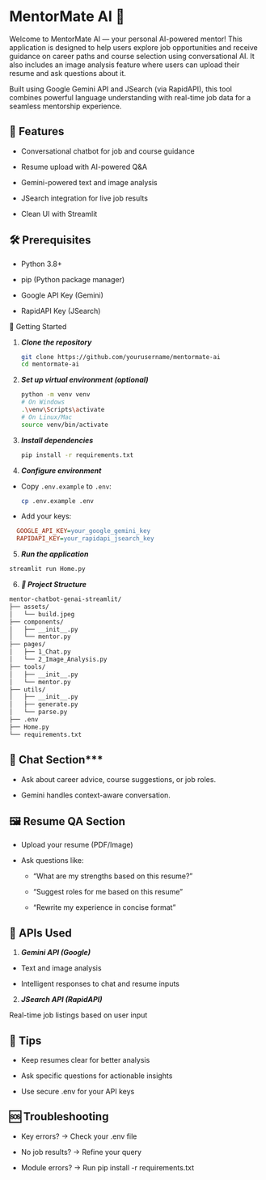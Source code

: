 # MentorMate AI 🚀
Welcome to MentorMate AI — your personal AI-powered mentor! This application is designed to help users explore job opportunities and receive guidance on career paths and course selection using conversational AI. It also includes an image analysis feature where users can upload their resume and ask questions about it.

Built using Google Gemini API and JSearch (via RapidAPI), this tool combines powerful language understanding with real-time job data for a seamless mentorship experience.

## 🌟 Features
- Conversational chatbot for job and course guidance

- Resume upload with AI-powered Q&A

- Gemini-powered text and image analysis

- JSearch integration for live job results

- Clean UI with Streamlit

## 🛠️ Prerequisites
- Python 3.8+

- pip (Python package manager)

- Google API Key (Gemini)

- RapidAPI Key (JSearch)

🚀 Getting Started
1. ***Clone the repository***

    ```bash
    git clone https://github.com/yourusername/mentormate-ai
    cd mentormate-ai
    ```
    
2. ***Set up virtual environment (optional)***

    ```bash
   python -m venv venv
   # On Windows
   .\venv\Scripts\activate
   # On Linux/Mac
   source venv/bin/activate
   ```
3. ***Install dependencies***

    ```bash
    pip install -r requirements.txt
    ```
4. ***Configure environment***

  - Copy `.env.example` to `.env`:

    ```bash
    cp .env.example .env
    ```
  - Add your keys:
  ```ini
    GOOGLE_API_KEY=your_google_gemini_key
    RAPIDAPI_KEY=your_rapidapi_jsearch_key
  ```

5. ***Run the application***

  ```bash
  streamlit run Home.py
  ```

6. ***📁 Project Structure***

  ```bash
  mentor-chatbot-genai-streamlit/
  ├── assets/
  │   └── build.jpeg
  ├── components/
  │   ├── __init__.py
  │   └── mentor.py
  ├── pages/
  │   ├── 1_Chat.py
  │   └── 2_Image_Analysis.py
  ├── tools/
  │   ├── __init__.py
  │   └── mentor.py
  ├── utils/
  │   ├── __init__.py
  │   ├── generate.py
  │   └── parse.py
  ├── .env
  ├── Home.py
  └── requirements.txt

  ```

## 💬 Chat Section***

- Ask about career advice, course suggestions, or job roles.

- Gemini handles context-aware conversation.

## 🖼️ Resume QA Section
- Upload your resume (PDF/Image)

- Ask questions like:

  - “What are my strengths based on this resume?”

  - “Suggest roles for me based on this resume”

  - “Rewrite my experience in concise format”

## 🔧 APIs Used
1. ***Gemini API (Google)***

  - Text and image analysis

  - Intelligent responses to chat and resume inputs

2. ***JSearch API (RapidAPI)***

Real-time job listings based on user input

## 🚀 Tips
- Keep resumes clear for better analysis

- Ask specific questions for actionable insights

- Use secure .env for your API keys

## 🆘 Troubleshooting
- Key errors? → Check your .env file

- No job results? → Refine your query

- Module errors? → Run pip install -r requirements.txt
